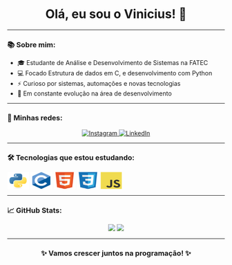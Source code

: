 <h1 align="center">Olá, eu sou o Vinicius! 👋</h1>


---

### 📚 Sobre mim:

- 🎓 Estudante de Análise e Desenvolvimento de Sistemas na FATEC
- 💻 Focado Estrutura de dados em C, e desenvolvimento com Python
- ⚡ Curioso por sistemas, automações e novas tecnologias
- 🧠 Em constante evolução na área de desenvolvimento

---

### 🚀 Minhas redes:

<p align="center">
  <a href="https://www.instagram.com/gunpers_nellis" target="_blank">
    <img src="https://img.shields.io/badge/Instagram-%23E4405F?style=for-the-badge&logo=instagram&logoColor=white" alt="Instagram">
  </a>
  <a href="https://www.linkedin.com/in/viniciusnellis/" target="_blank">
    <img src="https://img.shields.io/badge/LinkedIn-%230077B5?style=for-the-badge&logo=linkedin&logoColor=white" alt="LinkedIn">
  </a>
</p>

---

### 🛠️ Tecnologias que estou estudando:

<div style="display: inline_block">
  <img align="center" alt="Python" height="40" width="50" src="https://raw.githubusercontent.com/devicons/devicon/master/icons/python/python-original.svg">
  <img align="center" alt="C" height="40" width="50" src="https://raw.githubusercontent.com/devicons/devicon/master/icons/c/c-original.svg">
  <img align="center" alt="HTML" height="40" width="50" src="https://raw.githubusercontent.com/devicons/devicon/master/icons/html5/html5-original.svg">
  <img align="center" alt="CSS" height="40" width="50" src="https://raw.githubusercontent.com/devicons/devicon/master/icons/css3/css3-original.svg">
  <img align="center" alt="JavaScript" height="40" width="50" src="https://raw.githubusercontent.com/devicons/devicon/master/icons/javascript/javascript-original.svg">
</div>

---

### 📈 GitHub Stats:

<p align="center">
  <img height="180em" src="https://github-readme-stats.vercel.app/api?username=seu_usuario_github&show_icons=true&theme=dracula&include_all_commits=true&count_private=true"/>
  <img height="180em" src="https://github-readme-stats.vercel.app/api/top-langs/?username=seu_usuario_github&layout=compact&langs_count=7&theme=dracula"/>
</p>

---

<h3 align="center">✨ Vamos crescer juntos na programação! ✨</h3>
